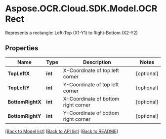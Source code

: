 # Aspose.OCR.Cloud.SDK.Model.OCRRect
Represents a rectangle: Left-Top (X1-Y1) to Right-Bottom (X2-Y2)

## Properties

Name | Type | Description | Notes
------------ | ------------- | ------------- | -------------
**TopLeftX** | **int** | X-Coordinate of top left corner | [optional] 
**TopLeftY** | **int** | Y-Coordinate of top left corner | [optional] 
**BottomRightX** | **int** | X-Coordinate of bottom right corner | [optional] 
**BottomRightY** | **int** | Y-Coordinate of bottom right corner | [optional] 

[[Back to Model list]](../README.md#documentation-for-models) [[Back to API list]](../README.md#documentation-for-api-endpoints) [[Back to README]](../README.md)


